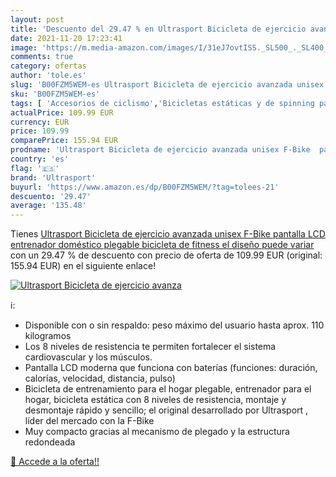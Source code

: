 ```yaml
---
layout: post
title: 'Descuento del 29.47 % en Ultrasport Bicicleta de ejercicio avanza'
date: 2021-11-20 17:23:41
image: 'https://m.media-amazon.com/images/I/31eJ7ovtISS._SL500_._SL400_.jpg'
comments: true
category: ofertas
author: 'tole.es'
slug: 'B00FZM5WEM-es Ultrasport Bicicleta de ejercicio avanzada unisex F-Bike...'
sku: 'B00FZM5WEM-es'
tags: [ 'Accesorios de ciclismo','Bicicletas estáticas y de spinning para fitness','Ciclismo','Deportes y aire libre','Fitness y ejercicio','Máquinas de cardio para fitness','Rodillos para bicicletas','Ropa y equipo para deportes','bicicleta','ultrasport', ]
actualPrice: 109.99 EUR
currency: EUR
price: 109.99
comparePrice: 155.94 EUR
prodname: 'Ultrasport Bicicleta de ejercicio avanzada unisex F-Bike  pantalla LCD  entrenador doméstico plegable  bicicleta de fitness  el diseño puede variar '
country: 'es'
flag: '🇪🇸'
brand: 'Ultrasport'
buyurl: 'https://www.amazon.es/dp/B00FZM5WEM/?tag=tolees-21'
descuento: '29.47'
average: '135.48'
---
```


Tienes [Ultrasport Bicicleta de ejercicio avanzada unisex F-Bike  pantalla LCD  entrenador doméstico plegable  bicicleta de fitness  el diseño puede variar ](https://www.amazon.es/dp/B00FZM5WEM/?tag=tolees-21) con un 29.47 % de descuento con precio de oferta de 109.99 EUR (original: 155.94 EUR) en el siguiente enlace!

[![Ultrasport Bicicleta de ejercicio avanza](https://m.media-amazon.com/images/I/31eJ7ovtISS._SL500_._SL400_.jpg)](https://www.amazon.es/dp/B00FZM5WEM/?tag=tolees-21)

ℹ️:

- Disponible con o sin respaldo: peso máximo del usuario hasta aprox. 110 kilogramos
- Los 8 niveles de resistencia te permiten fortalecer el sistema cardiovascular y los músculos.
- Pantalla LCD moderna que funciona con baterías (funciones: duración, calorías, velocidad, distancia, pulso)
- Bicicleta de entrenamiento para el hogar plegable, entrenador para el hogar, bicicleta estática con 8 niveles de resistencia, montaje y desmontaje rápido y sencillo; el original desarrollado por Ultrasport , líder del mercado con la F-Bike
- Muy compacto gracias al mecanismo de plegado y la estructura redondeada

[🛒 Accede a la oferta!!](https://www.amazon.es/dp/B00FZM5WEM/?tag=tolees-21)
